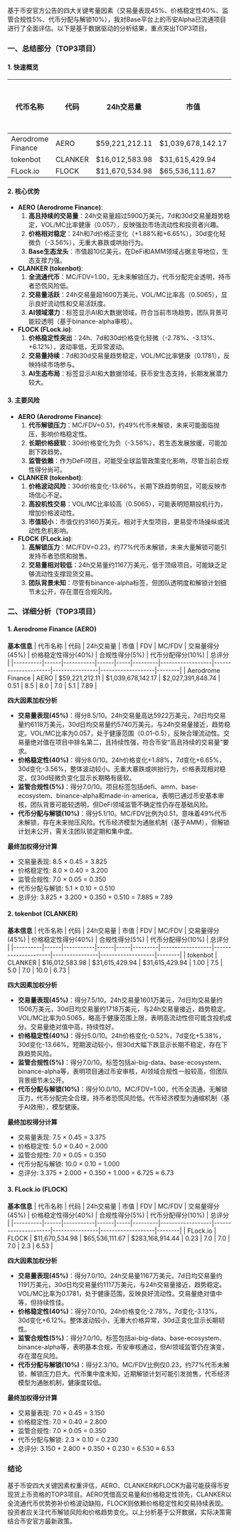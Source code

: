 基于币安官方公告的四大关键考量因素（交易量表现45%、价格稳定性40%、监管合规性5%、代币分配与解锁10%），我对Base平台上的币安Alpha已流通项目进行了全面评估。以下是基于数据驱动的分析结果，重点突出TOP3项目。

### 一、总结部分（TOP3项目）

#### 1. 快速概览
| 代币名称 | 代码 | 24h交易量 | 市值 | 24h交易量/市值 | FDV | MC/FDV | 总评分(1-10分) |
|----------|------|-----------|------|----------------|-----|---------|----------------|
| Aerodrome Finance | AERO | $59,221,212.11 | $1,039,678,142.17 | 0.057 | $2,027,391,848.74 | 0.51 | 7.89 |
| tokenbot | CLANKER | $16,012,583.98 | $31,615,429.94 | 0.5065 | $31,615,429.94 | 1.00 | 6.73 |
| FLock.io | FLOCK | $11,670,534.98 | $65,536,111.67 | 0.1781 | $283,168,914.44 | 0.23 | 6.53 |

#### 2. 核心优势
- **AERO (Aerodrome Finance)**:
  1. **高且持续的交易量**：24h交易量超过5900万美元，7d和30d交易量趋势稳定，VOL/MC比率健康（0.057），反映强劲市场流动性和投资者兴趣。
  2. **价格相对稳定**：24h和7d价格正变化（+1.88%和+6.65%），30d变化轻微负（-3.56%），无重大暴跌或哄抬行为。
  3. **Base生态龙头**：市值超10亿美元，在DeFi和AMM领域占据主导地位，生态支撑力强。
- **CLANKER (tokenbot)**:
  1. **全流通代币**：MC/FDV=1.00，无未来解锁压力，代币分配完全透明，持币者恐慌风险低。
  2. **交易量活跃**：24h交易量超1600万美元，VOL/MC比率高（0.5065），显示良好流动性和交易活跃度。
  3. **AI领域潜力**：标签显示AI和大数据领域，符合当前市场趋势，团队背景可能较透明（基于binance-alpha审核）。
- **FLOCK (FLock.io)**:
  1. **价格稳定性突出**：24h、7d和30d价格变化轻微（-2.78%、-3.13%、+6.12%），波动率低，无异常波动。
  2. **交易量持续**：7d和30d交易量趋势稳定，VOL/MC比率健康（0.1781），反映持续市场参与。
  3. **AI生态布局**：标签显示AI和大数据领域，获币安生态支持，长期发展潜力较大。

#### 3. 主要风险
- **AERO (Aerodrome Finance)**:
  1. **代币解锁压力**：MC/FDV=0.51，约49%代币未解锁，未来可能面临抛压，影响价格稳定性。
  2. **长期价格疲软**：30d价格变化为负（-3.56%），若生态发展放缓，可能加剧下跌趋势。
  3. **监管依赖**：作为DeFi项目，可能受全球监管政策变化影响，尽管当前合规性得分尚可。
- **CLANKER (tokenbot)**:
  1. **价格波动风险**：30d价格变化-13.66%，长期下跌趋势明显，可能反映市场信心不足。
  2. **高投机性交易**：VOL/MC比率较高（0.5065），可能表明短期投机行为，增加价格波动性。
  3. **市值较小**：市值仅约3160万美元，相对于大型项目，更易受市场操纵或流动性危机影响。
- **FLOCK (FLock.io)**:
  1. **高解锁压力**：MC/FDV=0.23，约77%代币未解锁，未来大量解锁可能引发持币者恐慌和抛售。
  2. **交易量相对较低**：24h交易量约1167万美元，低于顶级项目，可能缺乏足够流动性支撑现货交易。
  3. **团队背景未知**：尽管有binance-alpha标签，但团队透明度和解锁计划细节未公开，存在潜在合规风险。

### 二、详细分析（TOP3项目）

#### 1. Aerodrome Finance (AERO)
**基本信息**
| 代币名称 | 代码 | 24h交易量 | 市值 | FDV | MC/FDV | 交易量得分(45%) | 价格稳定性得分(40%) | 合规性得分(5%) | 代币分配得分(10%) | 总评分 |
|----------|------|-----------|------|-----|---------|------------------|---------------------|----------------|-------------------|--------|
| Aerodrome Finance | AERO | $59,221,212.11 | $1,039,678,142.17 | $2,027,391,848.74 | 0.51 | 8.5 | 8.0 | 7.0 | 5.1 | 7.89 |

**四大因素加权分析**
- **交易量表现(45%)**：得分8.5/10。24h交易量高达5922万美元，7d日均交易量约6118万美元，30d日均交易量约5740万美元，与24h交易量接近，趋势稳定。VOL/MC比率为0.057，处于健康范围（0.01-0.5），反映合理流动性。交易量绝对值在项目中排名第二，且持续性强，符合币安“高且持续的交易量”要求。
- **价格稳定性(40%)**：得分8.0/10。24h价格变化+1.88%，7d变化+6.65%，30d变化-3.56%，整体波动较小。无重大暴跌或哄抬行为，价格表现相对稳定，仅30d轻微负变化显示长期略有疲软。
- **监管合规性(5%)**：得分7.0/10。项目标签包括defi、amm、base-ecosystem、binance-alpha和made-in-america，表明已通过币安基本审核，团队背景可能较透明，但DeFi领域监管不确定性仍存在基础风险。
- **代币分配与解锁(10%)**：得分5.1/10。MC/FDV比例为0.51，意味着49%代币未解锁，存在未来抛压风险。代币经济模型为通胀机制（基于AMM），但解锁计划未公开，需关注团队锁定期和集中度。

**最终加权得分计算**
- 交易量表现: 8.5 × 0.45 = 3.825
- 价格稳定性: 8.0 × 0.40 = 3.200
- 监管合规性: 7.0 × 0.05 = 0.350
- 代币分配与解锁: 5.1 × 0.10 = 0.510
- 总评分: 3.825 + 3.200 + 0.350 + 0.510 = 7.885 ≈ 7.89

#### 2. tokenbot (CLANKER)
**基本信息**
| 代币名称 | 代码 | 24h交易量 | 市值 | FDV | MC/FDV | 交易量得分(45%) | 价格稳定性得分(40%) | 合规性得分(5%) | 代币分配得分(10%) | 总评分 |
|----------|------|-----------|------|-----|---------|------------------|---------------------|----------------|-------------------|--------|
| tokenbot | CLANKER | $16,012,583.98 | $31,615,429.94 | $31,615,429.94 | 1.00 | 7.5 | 5.0 | 7.0 | 10.0 | 6.73 |

**四大因素加权分析**
- **交易量表现(45%)**：得分7.5/10。24h交易量1601万美元，7d日均交易量约1506万美元，30d日均交易量约1718万美元，与24h交易量接近，趋势稳定。VOL/MC比率为0.5065，略高于健康范围上限，表明高流动性但可能含投机成分。交易量绝对值中高，持续性好。
- **价格稳定性(40%)**：得分5.0/10。24h价格变化-0.52%，7d变化+5.38%，30d变化-13.66%。短期波动较小，但30d大幅下跌显示长期不稳定，存在下跌趋势风险。
- **监管合规性(5%)**：得分7.0/10。标签包括ai-big-data、base-ecosystem、binance-alpha等，表明项目通过币安审核，AI领域合规性一般较高，但团队背景细节未公开。
- **代币分配与解锁(10%)**：得分10.0/10。MC/FDV=1.00，代币全流通，无解锁压力，代币分配完全合理，持币者恐慌风险低。代币经济模型为通缩机制（基于AI效用），模型健康。

**最终加权得分计算**
- 交易量表现: 7.5 × 0.45 = 3.375
- 价格稳定性: 5.0 × 0.40 = 2.000
- 监管合规性: 7.0 × 0.05 = 0.350
- 代币分配与解锁: 10.0 × 0.10 = 1.000
- 总评分: 3.375 + 2.000 + 0.350 + 1.000 = 6.725 ≈ 6.73

#### 3. FLock.io (FLOCK)
**基本信息**
| 代币名称 | 代码 | 24h交易量 | 市值 | FDV | MC/FDV | 交易量得分(45%) | 价格稳定性得分(40%) | 合规性得分(5%) | 代币分配得分(10%) | 总评分 |
|----------|------|-----------|------|-----|---------|------------------|---------------------|----------------|-------------------|--------|
| FLock.io | FLOCK | $11,670,534.98 | $65,536,111.67 | $283,168,914.44 | 0.23 | 7.0 | 7.0 | 7.0 | 2.3 | 6.53 |

**四大因素加权分析**
- **交易量表现(45%)**：得分7.0/10。24h交易量1167万美元，7d日均交易量约1191万美元，30d日均交易量约1117万美元，与24h交易量接近，趋势稳定。VOL/MC比率为0.1781，处于健康范围，反映良好流动性。交易量绝对值中等，但持续性佳。
- **价格稳定性(40%)**：得分7.0/10。24h价格变化-2.78%，7d变化-3.13%，30d变化+6.12%。整体波动较小，无重大价格异常，30d正变化显示长期韧性。
- **监管合规性(5%)**：得分7.0/10。标签包括ai-big-data、base-ecosystem、binance-alpha等，表明基本合规，币安审核通过，但AI领域监管仍在演变，存在潜在风险。
- **代币分配与解锁(10%)**：得分2.3/10。MC/FDV比例仅0.23，约77%代币未解锁，解锁压力巨大。代币集中度未知，近期解锁计划可能引发抛售，代币经济模型为通胀机制，健康度较低。

**最终加权得分计算**
- 交易量表现: 7.0 × 0.45 = 3.150
- 价格稳定性: 7.0 × 0.40 = 2.800
- 监管合规性: 7.0 × 0.05 = 0.350
- 代币分配与解锁: 2.3 × 0.10 = 0.230
- 总评分: 3.150 + 2.800 + 0.350 + 0.230 = 6.530 ≈ 6.53

### 结论
基于币安四大关键因素权重评估，AERO、CLANKER和FLOCK为最可能获得币安现货上币资格的TOP3项目。AERO凭借高交易量和价格稳定性领先，CLANKER以全流通代币优势弥补价格波动缺陷，FLOCK则依赖价格稳定性和交易持续表现。投资者应关注代币解锁风险和价格趋势变化。以上分析基于公开数据，实际决策需结合币安官方最新政策。